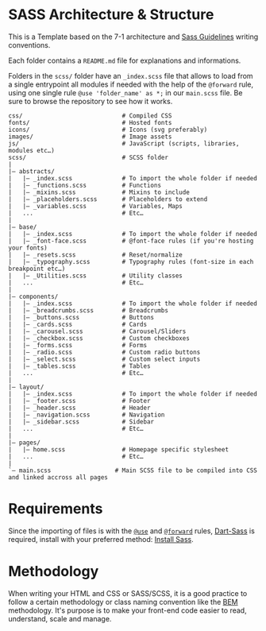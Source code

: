 # SASS Architecture & Structure

This is a Template based on the 7-1 architecture and [Sass Guidelines](https://sass-guidelin.es) writing conventions.

Each folder contains a `README.md` file for explanations and informations.

Folders in the `scss/` folder have an `_index.scss` file that allows to load from a single entrypoint all modules if needed with the help of the `@forward` rule, using one single rule `@use 'folder_name' as *;` in our `main.scss` file. Be sure to browse the repository to see how it works.


```
css/                            # Compiled CSS
fonts/                          # Hosted fonts
icons/                          # Icons (svg preferably)
images/                         # Image assets
js/                             # JavaScript (scripts, libraries, modules etc…)
scss/                           # SCSS folder
|
|– abstracts/
|   |– _index.scss              # To import the whole folder if needed
|   |– _functions.scss          # Functions
|   |– _mixins.scss             # Mixins to include
|   |– _placeholders.scss       # Placeholders to extend
|   |– _variables.scss          # Variables, Maps
|   ...                         # Etc…
|
|– base/
|   |– _index.scss              # To import the whole folder if needed
|   |– _font-face.scss          # @font-face rules (if you're hosting your fonts)
|   |– _resets.scss             # Reset/normalize
|   |– _typography.scss         # Typography rules (font-size in each breakpoint etc…)
|   |– _Utilities.scss          # Utility classes
|   ...                         # Etc…
|
|– components/
|   |– _index.scss              # To import the whole folder if needed
|   |– _breadcrumbs.scss        # Breadcrumbs
|   |– _buttons.scss            # Buttons
|   |– _cards.scss              # Cards
|   |– _carousel.scss           # Carousel/Sliders
|   |– _checkbox.scss           # Custom checkboxes
|   |– _forms.scss              # Forms
|   |– _radio.scss              # Custom radio buttons
|   |– _select.scss             # Custom select inputs
|   |– _tables.scss             # Tables
|   ...                         # Etc…
|
|– layout/
|   |– _index.scss              # To import the whole folder if needed
|   |– _footer.scss             # Footer
|   |– _header.scss             # Header
|   |– _navigation.scss         # Navigation
|   |– _sidebar.scss            # Sidebar
|   ...                         # Etc…
|
|– pages/
|   |– home.scss                # Homepage specific stylesheet
|   ...                         # Etc…
|
`– main.scss                  # Main SCSS file to be compiled into CSS and linked accross all pages
```

# Requirements

Since the importing of files is with the [`@use`](https://sass-lang.com/documentation/at-rules/use) and [`@forward`](https://sass-lang.com/documentation/at-rules/forward) rules, [Dart-Sass](https://sass-lang.com/dart-sass) is required, install with your preferred method: [Install Sass](https://sass-lang.com/install).

# Methodology

When writing your HTML and CSS or SASS/SCSS, it is a good practice to follow a certain methodology or class naming convention like the [BEM](http://getbem.com/) methodology. It's purpose is to make your front-end code easier to read, understand, scale and manage.